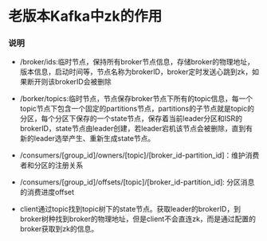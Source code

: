# 老版本Kafka中zk的作用
### 说明

- /broker/ids:临时节点，保持所有broker节点信息，存储broker的物理地址，版本信息，启动时间等，节点名称为brokerID，broker定时发送心跳到zk，如果断开则该brokerID会被删除

- /borker/topics:临时节点，节点保存broker节点下所有的topic信息，每一个topic节点下包含一个固定的partitions节点，partitions的子节点就是topic的分区，每个分区下保存的一个state节点，保存着当前leader分区和ISR的brokerID，state节点由leader创建，若leader宕机该节点会被删除，直到有新的leader选举产生、重新生成state节点。

- /consumers/[group_id]/owners/[topic]/[broker_id-partition_id]：维护消费者和分区的注册关系
- /consumers/[group_id]/offsets/[topic]/[broker_id-partition_id]: 分区消息的消费进度offset

- client通过topic找到topic树下的state节点。获取leader的brokerID，到broker树种找到broker的物理地址，但是client不会直连zk，而是通过配置的broker获取到zk的信息。
